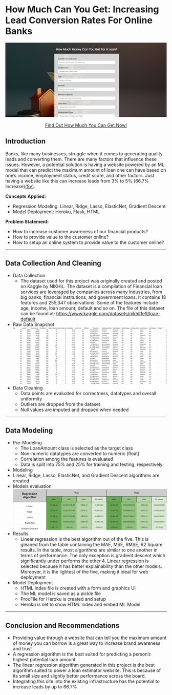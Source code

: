 # How Much Can You Get: Increasing Lead Conversion Rates For Online Banks
![](loancalc.png)
<p align="center">
 <a href="https://how-much-can-you-get-749ef1683164.herokuapp.com/" target="_blank">Find Out How Much You Can Get Now!</a>
</p>

## Introduction
Banks, like many businesses, struggle when it comes to generating quality leads and converting them. There are many factors that influence these issues. However, a potential solution is having a website powered by an ML model that can predict the maximum amount of loan one can have based on one’s income, employment status, credit score, and other factors. Just having a website like this can increase leads from 3% to 5% (66.7% Increase)<a href="https://www.goodvibesquad.com/blog/how-to-improve-your-mortgage-lead-conversion/#:~:text=What%20is%20the%20average%20mortgage,number%20to%204%2D5%25." target="_blank">(Sy)</a>.

**Concepts Applied:**
- Regression Modeling: Linear, Ridge, Lasso, ElasticNet, Gradient Descent
- Model Deployment: Heroku, Flask, HTML 

**Problem Statement:**
- How to increase customer awareness of our financial products?
- How to provide value to the customer online?
- How to setup an online system to provide value to the customer online?

----
## Data Collection And Cleaning
- Data Collection
  - The dataset used for this project was originally created and posted on Kaggle by NIKHIL. The dataset is a compilation of Financial loan services are leveraged by companies across many industries, from big banks, financial institutions, and government loans. It contains 18 features and 255,347 observations. Some of the features include age, income, loan amount, default and so on. The file of this dataset can be found at: https://www.kaggle.com/datasets/nikhil1e9/loan-default
- Raw Data Snapshot
  ![](loandata.png)
- Data Cleaning
  - Data points are evaluated for correctness, datatypes and overall uniformity
  - Outliers are dropped from the dataset
  - Null values are imputed and dropped when needed

----
## Data Modeling
- Pre-Modeling
  - The LoanAmount class is selected as the target class
  - Non-numeric datatypes are converted to numeric (float)
  - Correlation among the features is evaluated
  - Data is split into 75% and 25% for training and testing, respectively
- Modeling
 - Linear, Ridge, Lasso, ElasticNet, and Gradient Descent algorithms are created
  - Models evaluation
   ![](algocomp.png)
  - Results
    - Linear regression  is the best algorithm out of the five. This is gleaned from the table containing the MAE, MSE, RMSE,  R2 Square results. In the table, most algorithms are  similar to one another in terms of performance. The only exception is gradient descent which significantly under performs the other 4. Linear regression is selected because it has better explainability than the other models. Moreover, it is the lightest of the five, making it ideal for web deployment
- Model Deployment
  - HTML Index file is created with a form and graphics UI
  - The ML model is saved as a pickle file
  - ProcFile for Heroku is created and setup
  - Heroku is set to show HTML index and embed ML Model

----
## Conclusion and Recommendations 
- Providing value through a website that can tell you the maximum amount of money you can borrow is a great way to increase brand awareness and trust
- A regression algorithm is the best suited for predicting a person’s highest potential loan amount
- The linear regression algorithm generated in this project is the best algorithm suited to power a loan estimator website. This is because of its small size and slightly better performance across the board. 
- Integrating this site into the existing infrastructure has the potential to increase leads by up to 66.7%

